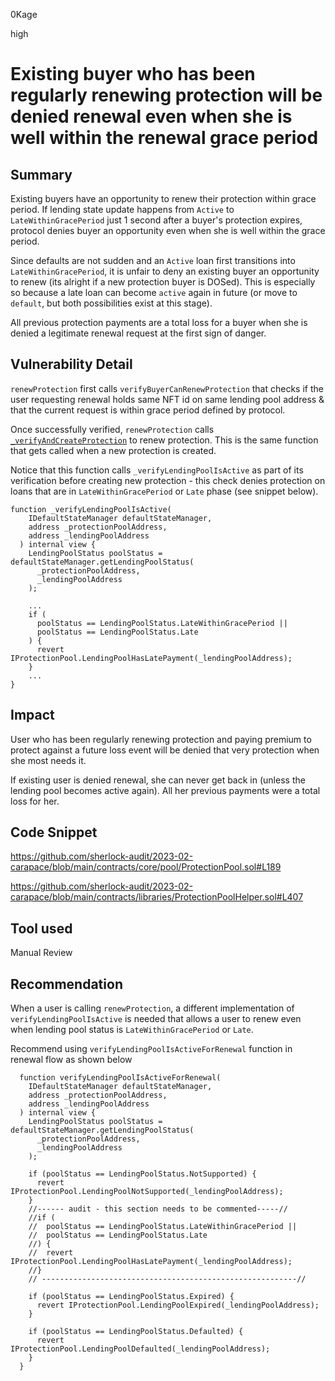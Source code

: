 0Kage

high

# Existing buyer who has been regularly renewing protection will be denied renewal even when she is well within the renewal grace period

## Summary
Existing buyers have an opportunity to renew their protection within grace period. If lending state update happens from `Active` to `LateWithinGracePeriod` just 1 second after a buyer's protection expires, protocol denies buyer an opportunity even when she is well within the grace period.

Since defaults are not sudden and an `Active` loan first transitions into `LateWithinGracePeriod`, it is unfair to deny an existing buyer an opportunity to renew (its alright if a new protection buyer is DOSed). This is especially so because a late loan can become `active` again in future (or move to `default`, but both possibilities exist at this stage).

All previous protection payments are a total loss for a buyer when she is denied a legitimate renewal request at the first sign of danger.

## Vulnerability Detail
`renewProtection` first calls `verifyBuyerCanRenewProtection` that checks if the user requesting renewal holds same NFT id on same lending pool address & that the current request is within grace period defined by protocol.

Once successfully verified, `renewProtection` calls [`_verifyAndCreateProtection`](https://github.com/sherlock-audit/2023-02-carapace/blob/main/contracts/core/pool/ProtectionPool.sol#L189) to renew protection. This is the same function that gets called when a new protection is created.

Notice that this function calls `_verifyLendingPoolIsActive` as part of its verification before creating new protection - this check denies protection on loans that are in `LateWithinGracePeriod` or `Late` phase (see snippet below).

```solidity
function _verifyLendingPoolIsActive(
    IDefaultStateManager defaultStateManager,
    address _protectionPoolAddress,
    address _lendingPoolAddress
  ) internal view {
    LendingPoolStatus poolStatus = defaultStateManager.getLendingPoolStatus(
      _protectionPoolAddress,
      _lendingPoolAddress
    );

    ...
    if (
      poolStatus == LendingPoolStatus.LateWithinGracePeriod ||
      poolStatus == LendingPoolStatus.Late
    ) {
      revert IProtectionPool.LendingPoolHasLatePayment(_lendingPoolAddress);
    }
    ...
}

```

## Impact
User who has been regularly renewing protection and paying premium to protect against a future loss event will be denied that very protection when she most needs it.

If existing user is denied renewal, she can never get back in (unless the lending pool becomes active again). All her previous payments were a total loss for her.

## Code Snippet
https://github.com/sherlock-audit/2023-02-carapace/blob/main/contracts/core/pool/ProtectionPool.sol#L189

https://github.com/sherlock-audit/2023-02-carapace/blob/main/contracts/libraries/ProtectionPoolHelper.sol#L407

## Tool used
Manual Review

## Recommendation
When a user is calling `renewProtection`, a different implementation of `verifyLendingPoolIsActive` is needed that allows a user to renew even when lending pool status is `LateWithinGracePeriod` or `Late`.

Recommend using `verifyLendingPoolIsActiveForRenewal` function in renewal flow as shown below

```solidity
  function verifyLendingPoolIsActiveForRenewal(
    IDefaultStateManager defaultStateManager,
    address _protectionPoolAddress,
    address _lendingPoolAddress
  ) internal view {
    LendingPoolStatus poolStatus = defaultStateManager.getLendingPoolStatus(
      _protectionPoolAddress,
      _lendingPoolAddress
    );

    if (poolStatus == LendingPoolStatus.NotSupported) {
      revert IProtectionPool.LendingPoolNotSupported(_lendingPoolAddress);
    }
    //------ audit - this section needs to be commented-----//
    //if (
    //  poolStatus == LendingPoolStatus.LateWithinGracePeriod ||
    //  poolStatus == LendingPoolStatus.Late
    //) {
    //  revert IProtectionPool.LendingPoolHasLatePayment(_lendingPoolAddress);
    //}
    // ---------------------------------------------------------//

    if (poolStatus == LendingPoolStatus.Expired) {
      revert IProtectionPool.LendingPoolExpired(_lendingPoolAddress);
    }

    if (poolStatus == LendingPoolStatus.Defaulted) {
      revert IProtectionPool.LendingPoolDefaulted(_lendingPoolAddress);
    }
  }
```